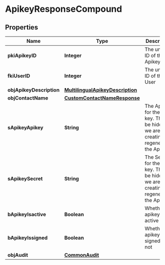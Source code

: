 

# ApikeyResponseCompound

## Properties

Name | Type | Description | Notes
------------ | ------------- | ------------- | -------------
**pkiApikeyID** | **Integer** | The unique ID of the Apikey | 
**fkiUserID** | **Integer** | The unique ID of the User | 
**objApikeyDescription** | [**MultilingualApikeyDescription**](MultilingualApikeyDescription.md) |  | 
**objContactName** | [**CustomContactNameResponse**](CustomContactNameResponse.md) |  | 
**sApikeyApikey** | **String** | The Apikey for the API key.  This will be hidden if we are not creating or regenerating the Apikey. |  [optional]
**sApikeySecret** | **String** | The Secret for the API key.  This will be hidden if we are not creating or regenerating the Apikey. |  [optional]
**bApikeyIsactive** | **Boolean** | Whether the apikey is active or not | 
**bApikeyIssigned** | **Boolean** | Whether the apikey is signed or not |  [optional]
**objAudit** | [**CommonAudit**](CommonAudit.md) |  | 




